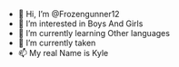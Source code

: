 - 👋 Hi, I’m @Frozengunner12
- 👀 I’m interested in Boys And Girls
- 🌱 I’m currently learning Other languages 
- 💞️ I’m currently taken 
- 📫 My real Name is Kyle 

